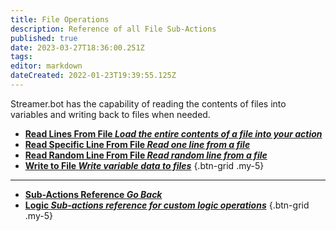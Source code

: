```yaml
---
title: File Operations
description: Reference of all File Sub-Actions
published: true
date: 2023-03-27T18:36:00.251Z
tags: 
editor: markdown
dateCreated: 2022-01-23T19:39:55.125Z
---
```


Streamer.bot has the capability of reading the contents of files into variables and writing back to files when needed.

* [<i class="mdi mdi-text-box-search primary--text"></i>**Read Lines From File *Load the entire contents of a file into your action***](/Sub-Actions/File/Read-Lines-From-File)
* [<i class="mdi mdi-file-document primary--text"></i>**Read Specific Line From File *Read one line from a file***](/Sub-Actions/File/Read-Specific-Line-From-File)
* [<i class="mdi mdi-file-document primary--text"></i>**Read Random Line From File *Read random line from a file***](/Sub-Actions/File/Read-Random-Line-From-File)
* [<i class="mdi mdi-file-document-edit primary--text"></i>**Write to File *Write variable data to files***](/Sub-Actions/File/Write-To-File)
{.btn-grid .my-5}

---
  
- [<i class="mdi mdi-chevron-left"></i>**Sub-Actions Reference *Go Back***](/Sub-Actions)
- [<i class="mdi mdi-state-machine primary--text"></i> **Logic *Sub-actions reference for custom logic operations***](/Sub-Actions/Logic)
{.btn-grid .my-5}